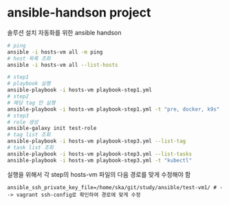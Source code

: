 # ansible-handson project

솔루션 설치 자동화를 위한 ansible handson

```bash
# ping
ansible -i hosts-vm all -m ping
# host 목록 조회
ansible -i hosts-vm all --list-hosts

# step1
# playbook 실행
ansible-playbook -i hosts-vm playbook-step1.yml
# step2
# 해당 tag 만 실행
ansible-playbook -i hosts-vm playbook-step1.yml -t "pre, docker, k9s"
# step3
# role 생성
ansible-galaxy init test-role 
# tag list 조회
ansible-playbook -i hosts-vm playbook-step3.yml --list-tag 
# task list 조회
ansible-playbook -i hosts-vm playbook-step3.yml --list-tasks
ansible-playbook -i hosts-vm playbook-step3.yml -t "kubectl"
```

실행을 위해서 각 step의 hosts-vm 파일의 다음 경로를 맞게 수정해야 함
```
ansible_ssh_private_key_file=/home/ska/git/study/ansible/test-vm1/ # --> vagrant ssh-config로 확인하여 경로에 맞게 수정
```
